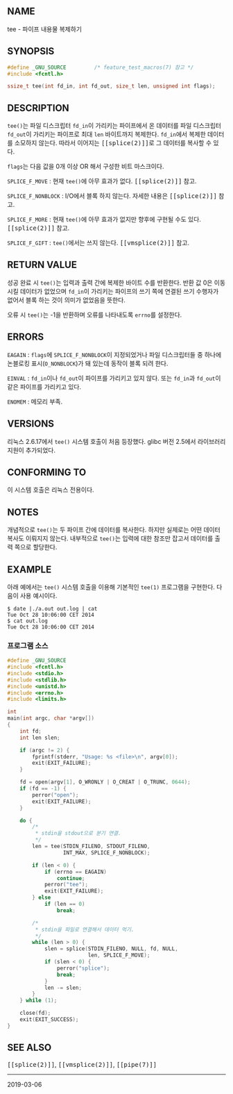 ## NAME

tee - 파이프 내용물 복제하기

## SYNOPSIS

```c
#define _GNU_SOURCE         /* feature_test_macros(7) 참고 */
#include <fcntl.h>

ssize_t tee(int fd_in, int fd_out, size_t len, unsigned int flags);
```

## DESCRIPTION

`tee()`는 파일 디스크립터 `fd_in`이 가리키는 파이프에서 온 데이터를 파일 디스크립터 `fd_out`이 가리키는 파이프로 최대 `len` 바이트까지 복제한다. `fd_in`에서 복제한 데이터를 소모하지 않는다. 따라서 이어지는 <tt>[[splice(2)]]</tt>로 그 데이터를 복사할 수 있다.

`flags`는 다음 값을 0개 이상 OR 해서 구성한 비트 마스크이다.

`SPLICE_F_MOVE`
:   현재 `tee()`에 아무 효과가 없다. <tt>[[splice(2)]]</tt> 참고.

`SPLICE_F_NONBLOCK`
:   I/O에서 블록 하지 않는다. 자세한 내용은 <tt>[[splice(2)]]</tt> 참고.

`SPLICE_F_MORE`
:   현재 `tee()`에 아무 효과가 없지만 향후에 구현될 수도 있다. <tt>[[splice(2)]]</tt> 참고.

`SPLICE_F_GIFT`
:   `tee()`에서는 쓰지 않는다. <tt>[[vmsplice(2)]]</tt> 참고.

## RETURN VALUE

성공 완료 시 `tee()`는 입력과 출력 간에 복제한 바이트 수를 반환한다. 반환 값 0은 이동시킬 데이터가 없었으며 `fd_in`이 가리키는 파이프의 쓰기 쪽에 연결된 쓰기 수행자가 없어서 블록 하는 것이 의미가 없었음을 뜻한다.

오류 시 `tee()`는 -1을 반환하며 오류를 나타내도록 `errno`를 설정한다.

## ERRORS

`EAGAIN`
:   `flags`에 `SPLICE_F_NONBLOCK`이 지정되었거나 파일 디스크립터들 중 하나에 논블로킹 표시(`O_NONBLOCK`)가 돼 있는데 동작이 블록 되려 한다.

`EINVAL`
:   `fd_in`이나 `fd_out`이 파이프를 가리키고 있지 않다. 또는 `fd_in`과 `fd_out`이 같은 파이프를 가리키고 있다.

`ENOMEM`
:   메모리 부족.

## VERSIONS

리눅스 2.6.17에서 `tee()` 시스템 호출이 처음 등장했다. glibc 버전 2.5에서 라이브러리 지원이 추가되었다.

## CONFORMING TO

이 시스템 호출은 리눅스 전용이다.

## NOTES

개념적으로 `tee()`는 두 파이프 간에 데이터를 복사한다. 하지만 실제로는 어떤 데이터 복사도 이뤄지지 않는다. 내부적으로 `tee()`는 입력에 대한 참조만 잡고서 데이터를 출력 쪽으로 할당한다.

## EXAMPLE

아래 예에서는 `tee()` 시스템 호출을 이용해 기본적인 `tee(1)` 프로그램을 구현한다. 다음이 사용 예시이다.

```text
$ date |./a.out out.log | cat
Tue Oct 28 10:06:00 CET 2014
$ cat out.log
Tue Oct 28 10:06:00 CET 2014
```

### 프로그램 소스

```c
#define _GNU_SOURCE
#include <fcntl.h>
#include <stdio.h>
#include <stdlib.h>
#include <unistd.h>
#include <errno.h>
#include <limits.h>

int
main(int argc, char *argv[])
{
    int fd;
    int len slen;

    if (argc != 2) {
        fprintf(stderr, "Usage: %s <file>\n", argv[0]);
        exit(EXIT_FAILURE);
    }

    fd = open(argv[1], O_WRONLY | O_CREAT | O_TRUNC, 0644);
    if (fd == -1) {
        perror("open");
        exit(EXIT_FAILURE);
    }

    do {
        /*
         * stdin을 stdout으로 분기 연결.
         */
        len = tee(STDIN_FILENO, STDOUT_FILENO,
                  INT_MAX, SPLICE_F_NONBLOCK);

        if (len < 0) {
            if (errno == EAGAIN)
                continue;
            perror("tee");
            exit(EXIT_FAILURE);
        } else
            if (len == 0)
                break;

        /*
         * stdin을 파일로 연결해서 데이터 먹기.
         */
        while (len > 0) {
            slen = splice(STDIN_FILENO, NULL, fd, NULL,
                          len, SPLICE_F_MOVE);
            if (slen < 0) {
                perror("splice");
                break;
            }
            len -= slen;
        }
    } while (1);

    close(fd);
    exit(EXIT_SUCCESS);
}
```

## SEE ALSO

<tt>[[splice(2)]]</tt>, <tt>[[vmsplice(2)]]</tt>, <tt>[[pipe(7)]]</tt>

----

2019-03-06
